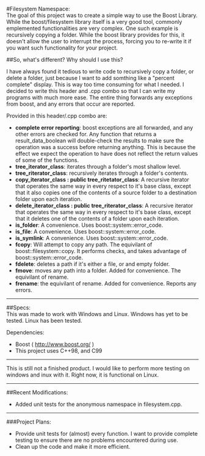 #Filesystem Namespace:  
The goal of this project was to create a simple way to use the Boost Library.  While the boost/filesystem library itself is a very good tool, commonly emplemented functionalities are very complex.  One such example is recursively copying a folder.  While the boost library provides for this, it doesn't allow the user to interrupt the process, forcing you to re-write it if you want such functionality for your project.

##So, what's different?  Why should I use this?  

I have always found it tedious to write code to recursively copy a folder, or delete a folder, just because I want to add somthing like a "percent complete" display.  This is way too time consuming for what I needed.  I decided to write this header and .cpp combo so that I can write my programs with much more ease.  The entire thing forwards any exceptions from boost, and any errors that occur are reported.

Provided in this header/.cpp combo are:

- **complete error reporting**: boost exceptions are all forwarded, and any other errors are checked for.  Any function that returns a result_data_boolean will double-check the results to make sure the operation was a success before returning anything.  This is because the effect we expect the operation to have does not reflect the return values of some of the functions.  
- **tree_iterator_class**: iterates through a folder's most shallow level.
- **tree_riterator_class**: recursively iterates through a folder's contents.
- **copy_iterator_class : public tree_ritetator_class**: A recursive iterator that operates the same way in every respect to it's base class, except that it also copies one of the contents of a source folder to a destination folder upon each iteration.
- **delete_iterator_class : public tree_riterator_class**: A recursive iterator that operates the same way in every respect to it's base class, except that it deletes one of the contents of a folder upon each iteration.
- **is_folder**: A convenience.  Uses boost::system::error_code.
- **is_file**: A convenience.  Uses boost::system::error_code.
- **is_symlink**: A convenience.  Uses boost::system::error_code.
- **fcopy**: Will attempt to copy any path.  The equivilant of boost::filesystem::copy.  It performs checks, and takes advantage of boost::system::error_code.
- **fdelete**: deletes a path if it's either a file, or and empty folder.
- **fmove**: moves any path into a folder.  Added for convenience.  The equivilant of rename.
- **frename**: the equivilant of rename.  Added for convenience.  Reports any errors.

---

##Specs:  
This was made to work with Windows and Linux.  Windows has yet to be tested.  Linux has been tested.  
  
Dependencies:  
 
-  Boost ( http://www.boost.org/ ) 
-  This project uses C++98, and C99

---
This is still not a finished product.  I would like to perform more testing on windows and inux with it.  Right now, it is functional on Linux. 
 
--- 
##Recent Modifications: 
 
-  Added unit tests for the anonymous namespace in filesystem.cpp. 
 
--- 
 
###Project Plans: 
 
-  Provide unit tests for (almost) every function.  I want to provide complete testing to ensure there are no problems encountered during use. 
-  Clean up the code and make it more efficient. 

